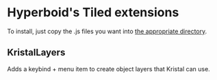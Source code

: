 # Hyperboid's Tiled extensions

To install, just copy the .js files you want into [the appropriate directory](https://doc.mapeditor.org/en/stable/manual/scripting/#scripted-extensions).

## KristalLayers

Adds a keybind + menu item to create object layers that Kristal can use.
